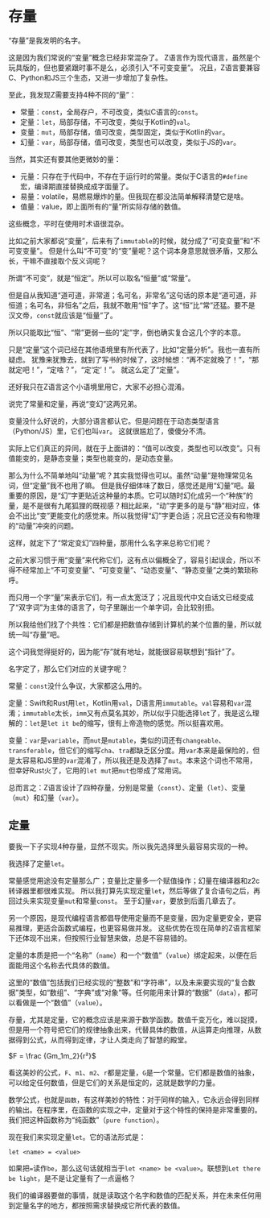 # 存量

“存量”是我发明的名字。

这是因为我们常说的“变量”概念已经非常混杂了。
Z语言作为现代语言，虽然是个玩具版的，但也要紧跟时事不是么，必须引入“不可变变量”。
况且，Z语言要兼容C、Python和JS三个生态，又进一步增加了复杂性。

至此，我发现Z需要支持4种不同的“量”：

- 常量：`const`，全局存户，不可改变，类似C语言的`const`。
- 定量：`let`，局部存储，不可改变，类似于Kotlin的`val`。
- 变量：`mut`，局部存储，值可改变，类型固定，类似于Kotlin的`var`。
- 幻量：`var`，局部存储，值可改变，类型也可以改变，类似于JS的`var`。

当然，其实还有要其他更微妙的量：

- 元量：只存在于代码中，不存在于运行时的常量。类似于C语言的`#define`宏，编译期直接替换成成字面量了。
- 易量：volatile，易燃易爆炸的量。但我现在都没法简单解释清楚它是啥。
- 值量：value，即上面所有的“量”所实际存储的数值。

这些概念，平时在使用时术语很混杂。

比如之前大家都说“变量”，后来有了`immutable`的时候，就分成了“可变变量”和“不可变变量”。
但是什么叫“不可变”的“变”量呢？这个词本身意思就很矛盾，又那么长，干嘛不直接取个反义词呢？

所谓“不可变”，就是“恒定”。所以可以取名“恒量”或“常量”。

但是自从我知道“道可道，非常道；名可名，非常名”这句话的原本是“道可道，非恒道；名可名，非恒名”之后，我就不敢用“恒”字了。这“恒”比“常”还猛。要不是汉文帝，`const`就应该是“恒量”了。

所以只能取比“恒”、“常”更弱一些的“定”字，倒也确实复合这几个字的本意。

只是“定量”这个词已经在其他语境里有所代表了，比如“定量分析”。我也一直有所疑虑。
犹豫来犹豫去，就到了写书的时候了，这时候想：“再不定就晚了！”，“那就定吧！”，“定啥？”，“定‘定’！”。
就这么定了“定量”。

还好我只在Z语言这个小语境里用它，大家不必担心混淆。

说完了常量和定量，再说“变幻”这两兄弟。

变量没什么好说的，大部分语言都认它。但是问题在于动态类型语言（Python/JS）里，它们也叫`var`。
这就很尴尬了，傻傻分不清。

实际上它们真正的异同，就在于上面讲的：“值可以改变，类型也可以改变”。只有值能变的，是静态变量；类型也能变的，是动态变量。

那么为什么不简单地叫“动量”呢？其实我觉得也可以。虽然“动量”是物理常见名词，但“定量”我不也用了嘛。
但是我仔细体味了数日，感觉还是用“幻量”吧。最重要的原因，是“幻”字更贴近这种量的本质。它可以随时幻化成另一个“种族”的量，是不是很有九尾狐狸的既视感？相比起来，“动”字更多的是与“静”相对应，体会不出比“变”更能变化的感觉来。所以我觉得“幻”字更合适；况且它还没有和物理的“动量”冲突的问题。

这样，就定下了“常定变幻”四种量，那用什么名字来总称它们呢？

之前大家习惯于用“变量”来代称它们，这有点以偏概全了，容易引起误会，所以不得不经常加上“不可变变量”、“可变变量”、“动态变量”、“静态变量”之类的繁琐称呼。

而只用一个字“量”来表示它们，有一点太宽泛了；况且现代中文白话文已经变成了“双字词”为主体的语言了，句子里蹦出一个单字词，会比较别扭。

所以我给他们找了个共性：它们都是把数值存储到计算机的某个位置的量，所以就统一叫“存量”吧。

这个词我觉得挺好的，因为能“存”就有地址，就能很容易联想到“指针”了。

名字定了，那么它们对应的关键字呢？

常量：`const`没什么争议，大家都这么用的。

定量：Swift和Rust用`let`，Kotlin用`val`，D语言用`immutable`。`val`容易和`var`混淆；`immutable`太长，`imm`又有点莫名其妙，所以似乎只能选择`let`了，我是这么理解的：`let`是`let it be`的缩写，很有上帝造物的感觉。所以挺喜欢用。

变量：`var`是`variable`，而`mut`是`mutable`，类似的词还有`changeable`、`transferable`，但它们的缩写`cha`、`tra`都缺乏区分度。用`var`本来是最保险的，但是太容易和JS里的`var`混淆了，所以我还是及选择了`mut`。本来这个词也不常用，但幸好Rust火了，它用的`let mut`把`mut`也带成了常用词。

总而言之：Z语言设计了四种存量，分别是常量（`const`）、定量（`let`）、变量（`mut`）和幻量（`var`）。

## 定量

要我一下子实现4种存量，显然不现实。所以我先选择里头最容易实现的一种。

我选择了定量`let`。

常量感觉用途没有定量那么广；变量比定量多一个赋值操作；幻量在编译器和z2c转译器里都很难实现。
所以我打算先实现定量`let`，然后等做了复合语句之后，再回过头来实现变量`mut`和常量`const`。
至于幻量`var`，要放到后面几章去了。

另一个原因，是现代编程语言都倡导使用定量而不是变量，因为定量更安全，更容易推理，更适合函数式编程，也更容易做并发。
这些优势在现在简单的Z语言框架下还体现不出来，但按照行业智慧来做，总是不容易错的。

定量的本质是把一个“名称”（`name`）和一个“数值”（`value`）绑定起来，以便在后面能用这个名称去代具体的数值。

这里的“数值”包括我们已经实现的“整数”和“字符串”，以及未来要实现的“复合数据”类型，如“数组”、“字典”或“对象”等。任何能用来计算的“数据”（`data`），都可以看做是一个“数值”（`value`）。

存量，尤其是定量，它的概念应该是来源于数学函数。数值千变万化，难以捉摸，但是用一个符号把它们的规律抽象出来，代替具体的数值，从运算走向推理，从数据得到公式，从而得到定律，才让人类走向了智慧的殿堂。

$F = \frac {Gm_1m_2}{r²}$

看这美妙的公式，`F`、`m1`、`m2`、`r`都是定量，`G`是一个常量。它们都是数值的抽象，可以给定任何数值，但是它们的关系是恒定的，这就是数学的力量。

数学公式，也就是`函数`，有这样美妙的特性：对于同样的输入，它永远会得到同样的输出。在程序里，在函数的实现之中，定量对于这个特性的保持是非常重要的。我们把这种函数称为“纯函数”（`pure function`）。


现在我们来实现定量`let`。它的语法形式是：

```z
let <name> = <value>
```

如果把`=`读作`be`，那么这句话就相当于`let <name> be <value>`。联想到`Let there be light`，是不是让定量有了一点逼格？

我们的编译器要做的事情，就是读取这个名字和数值的匹配关系，并在未来任何用到定量名字的地方，都按照需求替换成它所代表的数值。